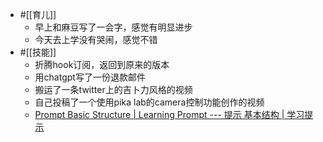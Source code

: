 - #[[育儿]]
    - 早上和麻豆写了一会字，感觉有明显进步
    - 今天去上学没有哭闹，感觉不错
- #[[技能]]
    - 折腾hook订阅，返回到原来的版本
    - 用chatgpt写了一份退款邮件
    - 搬运了一条twitter上的吉卜力风格的视频
    - 自己投稿了一个使用pika lab的camera控制功能创作的视频
    - [Prompt Basic Structure | Learning Prompt --- 提示 基本结构 | 学习提示](https://learningprompt.wiki/docs/midjourney/mj-tutorial-basics/midjourney-basics-prompt)
